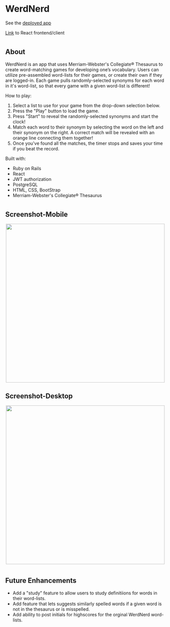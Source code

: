 
# WerdNerd

See the [deployed app](https://werd-nerd.herokuapp.com/)

[Link](https://github.com/BluejayTay/word_app_react) to React frontend/client

#

## About

WerdNerd is an app that uses Merriam-Webster&apos;s Collegiate® Thesaurus to create word-matching games for developing one’s vocabulary. Users can utilize pre-assembled word-lists for their games, or create their own if they are logged-in. Each game pulls randomly-selected synonyms for each word in it&apos;s word-list, so that every game with a given word-list is different!

How to play:

<ol>
        <li>
          Select a list to use for your game from the drop-down selection below.
        </li>
        <li>Press the &quot;Play&quot; button to load the game.</li>
        <li>
          Press &quot;Start&quot; to reveal the randomly-selected synonyms and
          start the clock!
        </li>
        <li>
          Match each word to their synonym by selecting the word on the left and
          their synonym on the right. A correct match will be revealed with an
          orange line connecting them together!
        </li>
        <li>
          Once you&apos;ve found all the matches, the timer stops and saves your
          time if you beat the record.
        </li>
      </ol>

Built with:

- Ruby on Rails
- React
- JWT authorization
- PostgreSQL
- HTML, CSS, BootStrap
- Merriam-Webster&apos;s Collegiate® Thesaurus

#

## Screenshot-Mobile

<p align="center">
<img src="src/screenshot-mobile.png"  height="500">
</p>

## Screenshot-Desktop

<p align="center">
<img src="src/screenshot-desktop.png"  height="500">
</p>

#

## Future Enhancements

- Add a "study" feature to allow users to study definitiions for words in their word-lists.
- Add feature that lets suggests similarly spelled words if a given word is not in the thesaurus or is misspelled.
- Add ability to post initials for highscores for the orginal WerdNerd word-lists.
